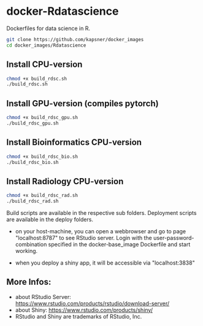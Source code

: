# docker-Rdatascience

Dockerfiles for data science in R.

```bash
git clone https://github.com/kapsner/docker_images
cd docker_images/Rdatascience
```

## Install CPU-version

```bash
chmod +x build_rdsc.sh
./build_rdsc.sh
```

## Install GPU-version (compiles pytorch)

```bash
chmod +x build_rdsc_gpu.sh
./build_rdsc_gpu.sh
```

## Install Bioinformatics CPU-version

```bash
chmod +x build_rdsc_bio.sh
./build_rdsc_bio.sh
```

## Install Radiology CPU-version

```bash
chmod +x build_rdsc_rad.sh
./build_rdsc_rad.sh
```

Build scripts are available in the respective sub folders. 
Deployment scripts are available in the deploy folders. 

- on your host-machine, you can open a webbrowser and go to page "localhost:8787" to see RStudio server. Login with the user-password-combination specified in the docker-base_image Dockerfile and start working.  

- when you deploy a shiny app, it will be accessible via "localhost:3838"

## More Infos:
- about RStudio Server: https://www.rstudio.com/products/rstudio/download-server/  
- about Shiny: https://www.rstudio.com/products/shiny/  
- RStudio and Shiny are trademarks of RStudio, Inc.  
